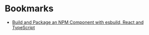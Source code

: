 # Bookmarks

- [Build and Package an NPM Component with esbuild, React and TypeScript](https://javascript.plainenglish.io/develop-and-publish-a-react-component-with-esbuild-and-typescript-3eb756adda6e)
